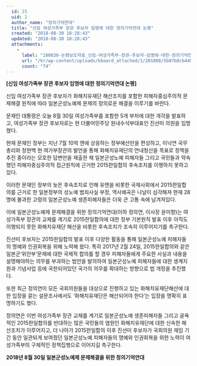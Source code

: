 ```yaml
---
  id: 25
  uid: 2
  author_name: "정의기억연대"
  title: "신임 여성가족부 장관 후보자 임명에 대한 정의기억연대 논평"
  created: "2018-08-30 18:28:43"
  updated: "2018-08-30 18:28:43"
  attachments: 
    - 
      label: "180830-논평보도자료_신임-여성가족부-장관-후보자-임명에-대한-정의기억연대-논평.hwp"
      url: "/kr/wp-content/uploads/kboard_attached/1/201808/5b87b8cb449f53423985.hwp"
      count: "74"
---
```

**\[신임 여성가족부 장관 후보자 임명에 대한 정의기억연대 논평\]**

신임 여성가족부 장관 후보자가 화해치유재단 해산조치를 포함한 피해자중심주의적 문제해결 원칙에 따라 일본군성노예제 문제의 정의로운 해결을 이루기를 바란다. 

문재인 대통령은 오늘 8월 30일 여성가족부를 포함한 5개 부처에 대한 개각을 발표하고, 여성가족부 장관 후보자로는 현 더불어민주당 원내수석부대표인 진선미 의원을 임명했다. 

 현재 문재인 정부는 지난 7월 10억 엔에 상응하는 정부예산만을 편성하고, 이낙연 국무총리와 정현백 현 여가부장관의 발언을 통해 화해치유재단의 연내청산을 목표로 정책을 추진 중이라는 모호한 답변만을 제출한 채 일본군성노예 피해자들 그리고 국민들과 약속했던 피해자중심주의적 접근원칙에 근거한 2015한일합의 후속조치를 이행하지 못하고 있다. 

이러한 문재인 정부의 늦은 후속조치로 인해 유엔을 비롯한 국제사회에서 2015한일합의를 근거로 한 일본정부의 성노예 범죄사실 부정, 역사왜곡은 나날이 심각해져 현재 28명에 불과한 고령의 일본군성노예 생존피해자들은 더욱 큰 고통 속에 남겨져있다. 

이에 일본군성노예제 문제해결을 위한 정의기억연대(이하 정의연, 이사장 윤미향)는 여성가족부 장관의 교체를 계기로 2015한일합의에 대한 정부 기본원칙 발표 이후 아직도 이행되지 못한 화해치유재단 해산을 비롯한 후속조치가 조속히 이루어지기를 촉구한다. 

진선미 후보자는 2015한일합의 발표 이후 다양한 활동을 통해 일본군성노예 피해자들의 명예와 인권회복을 위해 노력해 왔다. 특히 2017년 2월 24일, 2015한일합의와 같은 일본군‘위안부’문제에 대한 국제적 합의를 할 경우 피해자들에게 주요한 사실과 내용을 설명해야하는 의무를 부과하는 법안을 발의하여 일본군성노예 피해자들에 대한 생계지원과 기념사업 등에 국한되어있던 국가의 의무를 확대하는 방향으로 법 개정을 추진했다. 

또한 최근 정의연이 모든 국회의원들을 대상으로 진행하고 있는 화해치유재단해산에 대한 입장을 묻는 설문조사에서도 ‘화해치유재단은 해산되어야 한다‘는 입장을 명확히 표명하기도 했다. 

정의연은 이번 여성가족부 장관 교체를 계기로 일본군성노예 생존피해자들 그리고 굴욕적인 2015한일합의를 반대하는 많은 국민들의 염원인 화해치유재단에 대한 신속한 해산조치가 이루어지고, 더 나아가 2015한일합의 이후 진선미 후보자가 국회의원 재임 기간 동안 일관되게 보여줬던 일본군성노예 피해자들의 명예와 인권회복을 위한 노력이 여성가족부의 구체적인 정책집행으로 이어지길 촉구한다. 

**2018년 8월 30일
일본군성노예제 문제해결을 위한 정의기억연대**
